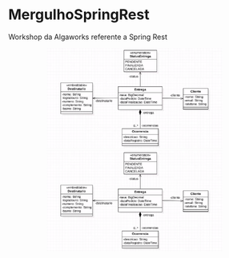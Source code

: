 # MergulhoSpringRest
Workshop da Algaworks referente a Spring Rest

<p align="center">
  <img src="https://raw.githubusercontent.com/leo95h/MergulhoSpringRest/main/others/img/DiagramaDeClasses.png" width="350" title="Diagrama de classe">
  <img src="https://raw.githubusercontent.com/leo95h/MergulhoSpringRest/main/others/img/DiagramaDeClasses.png" width="350" alt="accessibility text">
</p>

